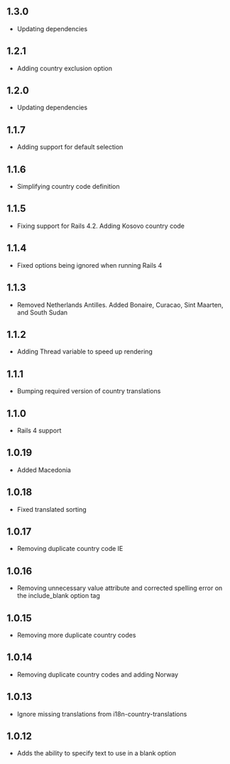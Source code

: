 ## 1.3.0

- Updating dependencies

## 1.2.1

- Adding country exclusion option

## 1.2.0

- Updating dependencies

## 1.1.7

- Adding support for default selection

## 1.1.6

- Simplifying country code definition

## 1.1.5

- Fixing support for Rails 4.2. Adding Kosovo country code

## 1.1.4

- Fixed options being ignored when running Rails 4

## 1.1.3

- Removed Netherlands Antilles. Added Bonaire, Curacao, Sint Maarten, and South Sudan

## 1.1.2

- Adding Thread variable to speed up rendering

## 1.1.1

- Bumping required version of country translations

## 1.1.0

- Rails 4 support

## 1.0.19

- Added Macedonia

## 1.0.18

- Fixed translated sorting

## 1.0.17

- Removing duplicate country code IE

## 1.0.16

- Removing unnecessary value attribute and corrected spelling error on the include_blank  option tag

## 1.0.15

- Removing more duplicate country codes

## 1.0.14

- Removing duplicate country codes and adding Norway

## 1.0.13

- Ignore missing translations from i18n-country-translations

## 1.0.12

- Adds the ability to specify text to use in a blank option
